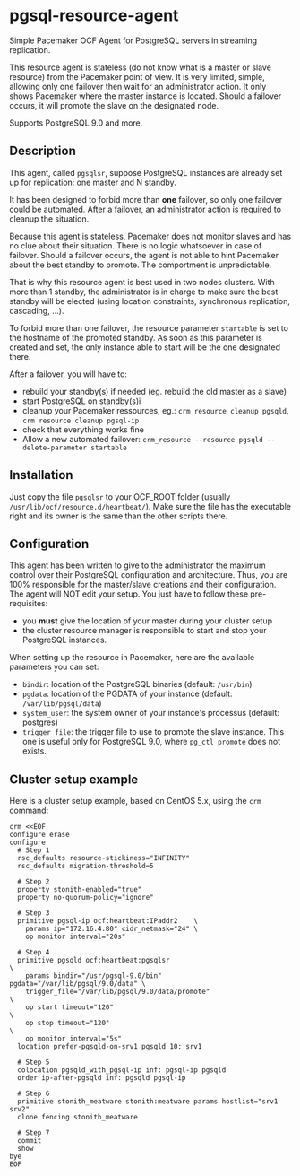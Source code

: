 # pgsql-resource-agent

Simple Pacemaker OCF Agent for PostgreSQL servers in streaming replication.

This resource agent is stateless (do not know what is a master or slave
resource) from the Pacemaker point of view. It is very limited, simple,
allowing only one failover then wait for an administrator action. It only shows
Pacemaker where the master instance is located. Should a failover occurs, it
will promote the slave on the designated node.
    
Supports PostgreSQL 9.0 and more.

## Description

This agent, called ``pgsqlsr``, suppose PostgreSQL instances are already set up
for replication: one master and N standby. 

It has been designed to forbid more than **one** failover, so only one failover
could be automated. After a failover, an administrator action is required to 
cleanup the situation.

Because this agent is stateless, Pacemaker does not monitor slaves and has no
clue about their situation. There is no logic whatsoever in case of
failover. Should a failover occurs, the agent is not able to hint Pacemaker
about the best standby to promote. The comportment is unpredictable.

That is why this resource agent is best used in two nodes clusters. With more
than 1 standby, the administrator is in charge to make sure the best standby
will be elected (using location constraints, synchronous replication,
cascading, ...).

To forbid more than one failover, the resource parameter ``startable`` is set to 
the hostname of the promoted standby. As soon as this parameter is created and 
set, the only instance able to start will be the one designated there.

After a failover, you will have to:

  * rebuild your standby(s) if needed (eg. rebuild the old master as a slave)
  * start PostgreSQL on standby(s)i
  * cleanup your Pacemaker ressources, eg.: ``crm resource cleanup pgsqld``, 
    ``crm resource cleanup pgsql-ip``
  * check that everything works fine
  * Allow a new automated failover: ``crm_resource --resource pgsqld --delete-parameter startable``

## Installation

Just copy the file ``pgsqlsr`` to your OCF_ROOT folder (usually
``/usr/lib/ocf/resource.d/heartbeat/``). Make sure the file has the executable
right and its owner is the same than the other scripts there.

## Configuration

This agent has been written to give to the administrator the maximum control
over their PostgreSQL configuration and architecture. Thus, you are 100%
responsible for the master/slave creations and their configuration. The agent
will NOT edit your setup. You just have to follow these pre-requisites:

  * you __must__ give the location of your master during your cluster setup 
  * the cluster resource manager is responsible to start and stop your
    PostgreSQL instances.

When setting up the resource in Pacemaker, here are the available parameters you
can set:

  * ``bindir``: location of the PostgreSQL binaries (default: ``/usr/bin``)
  * ``pgdata``: location of the PGDATA of your instance (default:
    ``/var/lib/pgsql/data``)
  * ``system_user``: the system owner of your instance's processus (default:
    postgres)
  * ``trigger_file``: the trigger file to use to promote the slave instance.
    This one is useful only for PostgreSQL 9.0, where ``pg_ctl promote`` does
    not exists.

## Cluster setup example

Here is a cluster setup example, based on CentOS 5.x, using the ``crm`` command:

```
crm <<EOF
configure erase
configure
  # Step 1
  rsc_defaults resource-stickiness="INFINITY"
  rsc_defaults migration-threshold=5

  # Step 2
  property stonith-enabled="true"
  property no-quorum-policy="ignore"

  # Step 3
  primitive pgsql-ip ocf:heartbeat:IPaddr2    \
    params ip="172.16.4.80" cidr_netmask="24" \
    op monitor interval="20s"

  # Step 4
  primitive pgsqld ocf:heartbeat:pgsqlsr                                \
    params bindir="/usr/pgsql-9.0/bin" pgdata="/var/lib/pgsql/9.0/data" \
    trigger_file="/var/lib/pgsql/9.0/data/promote"                      \
    op start timeout="120"                                              \
    op stop timeout="120"                                               \
    op monitor interval="5s"
  location prefer-pgsqld-on-srv1 pgsqld 10: srv1

  # Step 5
  colocation pgsqld_with_pgsql-ip inf: pgsql-ip pgsqld
  order ip-after-pgsqld inf: pgsqld pgsql-ip

  # Step 6
  primitive stonith_meatware stonith:meatware params hostlist="srv1 srv2"
  clone fencing stonith_meatware

  # Step 7
  commit
  show
bye
EOF
```


